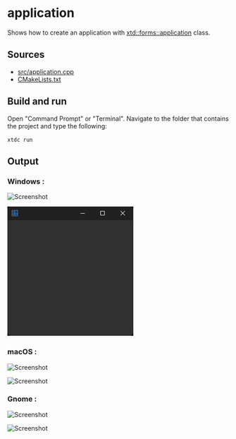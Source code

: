 # application

Shows how to create an application with [xtd::forms::application](https://gammasoft71.github.io/xtd/reference_guides/latest/classxtd_1_1forms_1_1application.html) class.

## Sources

* [src/application.cpp](src/application.cpp)
* [CMakeLists.txt](CMakeLists.txt)

## Build and run

Open "Command Prompt" or "Terminal". Navigate to the folder that contains the project and type the following:

```shell
xtdc run
```

## Output

### Windows :

![Screenshot](../../../../docs/pictures/examples/application_w.png)

![Screenshot](../../../../docs/pictures/examples/application_wd.png)

### macOS :

![Screenshot](../../../../docs/pictures/examples/application_m.png)

![Screenshot](../../../../docs/pictures/examples/application_md.png)

### Gnome :

![Screenshot](../../../../docs/pictures/examples/application_g.png)

![Screenshot](../../../../docs/pictures/examples/application_gd.png)
